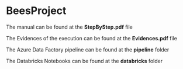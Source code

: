 # BeesProject
The manual can be found at the **StepByStep.pdf** file

The Evidences of the execution can be found at the **Evidences.pdf** file


The Azure Data Factory pipeline can be found at the **pipeline** folder

The Databricks Notebooks can be found at the **databricks** folder

